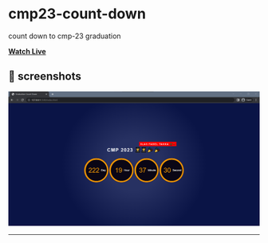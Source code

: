 # cmp23-count-down
count down to cmp-23 graduation  

**<a href="https://omar214.github.io/cmp23-count-down/" target="_blank">Watch Live</a>**


## 🎥 screenshots<a name = "screenshots"></a> 

  ![collapesd](./screens/1.png)

  <hr />
